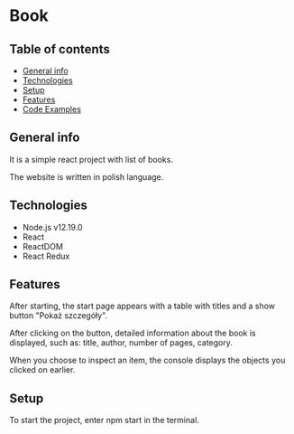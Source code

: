 # Book
## Table of contents
* [General info](#general-info)
* [Technologies](#technologies)
* [Setup](#setup)
* [Features](#features)
* [Code Examples](#code-examples)
## General info
It is a simple react project with list of books. 

The website is written in polish language.

## Technologies
* Node.js v12.19.0
* React
* ReactDOM
* React Redux

## Features
After starting, the start page appears with a table with titles and a show button "Pokaż szczegóły". 

After clicking on the button, detailed information about the book is displayed, such as: title, author, number of pages, category.

When you choose to inspect an item, the console displays the objects you clicked on earlier.

## Setup
To start the project, enter npm start in the terminal.

